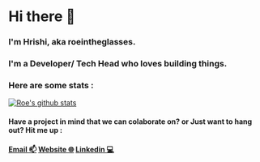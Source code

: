# Hi there 👋
### I'm Hrishi, aka roeintheglasses. 
### I'm a Developer/ Tech Head who loves building things.

### Here are some stats  :
[![Roe's github stats](https://github-readme-stats.vercel.app/api?username=roeintheglasses)](https://github.com/anuraghazra/github-readme-stats)

#### Have a project in mind that we can colaborate on? or Just want to hang out? Hit me up :
#### [Email 📫](mailto:hrkjangir@gmail.com) [Website 🌐](https://roeintheglasses.dev) [Linkedin 💻](https://www.linkedin.com/in/hrishikesh-jangir)

<!--
**roeintheglasses/roeintheglasses** is a ✨ _special_ ✨ repository because its `README.md` (this file) appears on your GitHub profile.
( Also, None of them indicate my skill level, language prefrences or anything remotely similar. They just show which languages I use most to build stuff on github.)

Here are some ideas to get you started:

- 🔭 I’m currently working on ...
- 🌱 I’m currently learning ...
- 👯 I’m looking to collaborate on ...
- 🤔 I’m looking for help with ...
- 💬 Ask me about ...
- 📫 How to reach me: ...
- 😄 Pronouns: ...
- ⚡ Fun fact: ...
-->
